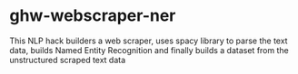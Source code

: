 # ghw-webscraper-ner
This NLP hack builders a web scraper, uses spacy library to parse the text data, builds Named Entity Recognition and finally builds a dataset from the unstructured scraped text data
